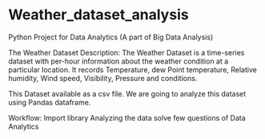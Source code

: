 # Weather_dataset_analysis
Python Project for Data Analytics
(A part of Big Data Analysis)

The Weather Dataset
Description:
The Weather Dataset is a time-series dataset with per-hour information about the weather condition at a particular location. It records Temperature, dew Point temperature, Relative humidity, Wind speed, Visibility, Pressure and conditions.

This Dataset available as a csv file. We are going to analyze this dataset using Pandas dataframe.

Workflow:
Import library
Analyzing the data
solve few questions of Data Analytics
